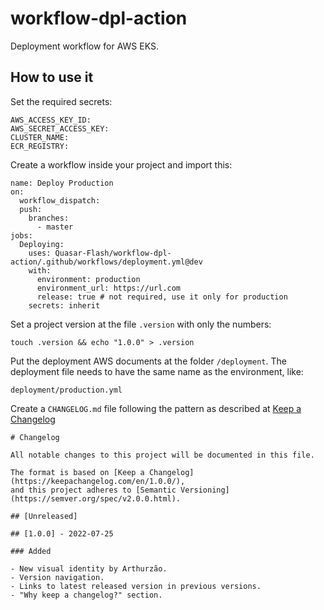 # workflow-dpl-action

Deployment workflow for AWS EKS.

## How to use it

Set the required secrets:

```
AWS_ACCESS_KEY_ID:
AWS_SECRET_ACCESS_KEY:
CLUSTER_NAME:
ECR_REGISTRY:
```

Create a workflow inside your project and import this:

```
name: Deploy Production
on:
  workflow_dispatch:
  push:
    branches:
      - master
jobs:
  Deploying:
    uses: Quasar-Flash/workflow-dpl-action/.github/workflows/deployment.yml@dev
    with:
      environment: production
      environment_url: https://url.com
      release: true # not required, use it only for production
    secrets: inherit
```

Set a project version at the file `.version` with only the numbers:
```
touch .version && echo "1.0.0" > .version
```

Put the deployment AWS documents at the folder `/deployment`. The deployment file needs to have the same name as the environment, like:
```
deployment/production.yml
```

Create a `CHANGELOG.md` file following the pattern as described at [Keep a Changelog](https://github.com/olivierlacan/keep-a-changelog)
```
# Changelog

All notable changes to this project will be documented in this file.

The format is based on [Keep a Changelog](https://keepachangelog.com/en/1.0.0/),
and this project adheres to [Semantic Versioning](https://semver.org/spec/v2.0.0.html).

## [Unreleased]

## [1.0.0] - 2022-07-25

### Added

- New visual identity by Arthurzão.
- Version navigation.
- Links to latest released version in previous versions.
- "Why keep a changelog?" section.
```
